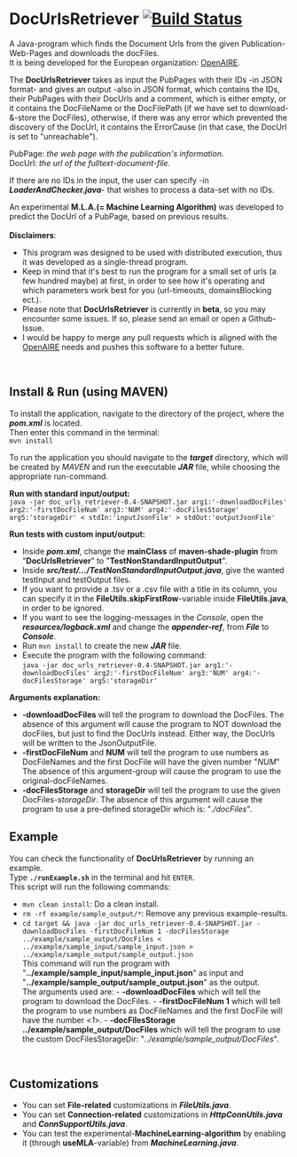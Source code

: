 # DocUrlsRetriever    [![Build Status](https://travis-ci.com/LSmyrnaios/DocUrlsRetriever.svg?branch=master)](https://travis-ci.com/LSmyrnaios/DocUrlsRetriever)

A Java-program which finds the Document Urls from the given Publication-Web-Pages and downloads the docFiles.<br/>
It is being developed for the European organization: [OpenAIRE](https://www.openaire.eu/).<br/>

The **DocUrlsRetriever** takes as input the PubPages with their IDs -in JSON format- and gives an output -also in JSON format,
which contains the IDs, their PubPages with their DocUrls and a comment, which is either empty,
or it contains the DocFileName or the DocFilePath (if we have set to download-&-store the DocFiles), otherwise,
if there was any error which prevented the discovery of the DocUrl, it contains the ErrorCause (in that case, the DocUrl is set to "unreachable").<br/>

PubPage: *the web page with the publication's information.*<br/> 
DocUrl: *the url of the fulltext-document-file.*<br/>

If there are no IDs in the input, the user can specify -in ***LoaderAndChecker.java***- that wishes to process a data-set with no IDs.<br/>

An experimental **M.L.A.(= Machine Learning Algorithm)** was developed to predict the DocUrl of a PubPage, based on previous results.<br/>
<br/>
**Disclaimers**:
- This program was designed to be used with distributed execution, thus it was developed as a single-thread program.<br/>
- Keep in mind that it's best to run the program for a small set of urls (a few hundred maybe) at first,
    in order to see how it's operating and which parameters work best for you (url-timeouts, domainsBlocking ect.).
- Please note that **DocUrlsRetriever** is currently in **beta**, so you may encounter some issues.
    If so, please send an email or open a Github-Issue.<br/>
- I would be happy to merge any pull requests which is aligned with the [OpenAIRE](https://www.openaire.eu/) needs
    and pushes this software to a better future.<br/>
<br/>

## Install & Run (using MAVEN)
To install the application, navigate to the directory of the project, where the ***pom.xml*** is located.<br/>
Then enter this command in the terminal:<br/>
``mvn install``<br/>

To run the application you should navigate to the ***target*** directory, which will be created by *MAVEN* and run the executable ***JAR*** file,
while choosing the appropriate run-command.<br/> 

**Run with standard input/output:**<br/>
``java -jar doc_urls_retriever-0.4-SNAPSHOT.jar arg1:'-downloadDocFiles' arg2:'-firstDocFileNum' arg3:'NUM' arg4:'-docFilesStorage'
arg5:'storageDir' < stdIn:'inputJsonFile' > stdOut:'outputJsonFile'``<br/>

**Run tests with custom input/output:**<br/>
- Inside ***pom.xml***, change the **mainClass** of **maven-shade-plugin** from "**DocUrlsRetriever**" to "**TestNonStandardInputOutput**".
- Inside ***src/test/.../TestNonStandardInputOutput.java***, give the wanted testInput and testOutput files.<br/>
- If you want to provide a .tsv or a .csv file with a title in its column,
    you can specify it in the **FileUtils.skipFirstRow**-variable inside **FileUtils.java**, in order to be ignored.
- If you want to see the logging-messages in the *Console*, open the ***resources/logback.xml***
    and change the ***appender-ref***, from ***File*** to ***Console***.<br/>
- Run ``mvn install`` to create the new ***JAR*** file.<br/>
- Execute the program with the following command:<br/>
``java -jar doc_urls_retriever-0.4-SNAPSHOT.jar arg1:'-downloadDocFiles' arg2:'-firstDocFileNum' arg3:'NUM' arg4:'-docFilesStorage' arg5:'storageDir'``

**Arguments explanation:**<br/>
- **-downloadDocFiles** will tell the program to download the DocFiles.
    The absence of this argument will cause the program to NOT download the docFiles, but just to find the DocUrls instead.
    Either way, the DocUrls will be written to the JsonOutputFile.
- **-firstDocFileNum** and **NUM** will tell the program to use numbers as DocFileNames and the first DocFile will have the given number "*NUM*"
    The absence of this argument-group will cause the program to use the original-docFileNames.
- **-docFilesStorage** and **storageDir** will tell the program to use the given DocFiles-*storageDir*.
    The absence of this argument will cause the program to use a pre-defined storageDir which is: "*./docFiles*".

## Example
You can check the functionality of **DocUrlsRetriever** by running an example.<br/>
Type **`./runExample.sh`** in the terminal and hit `ENTER`.<br/>
This script will run the following commands:<br/>
- `mvn clean install`: Do a clean install.
- `rm -rf example/sample_output/*`: Remove any previous example-results.
- ``cd target &&
    java -jar doc_urls_retriever-0.4-SNAPSHOT.jar -downloadDocFiles -firstDocFileNum 1 -docFilesStorage ../example/sample_output/DocFiles
    < ../example/sample_input/sample_input.json > ../example/sample_output/sample_output.json``<br/>
    This command will run the program with "**../example/sample_input/sample_input.json**" as input
    and "**../example/sample_output/sample_output.json**" as the output.<br/>
    The arguments used are:
        - **-downloadDocFiles** which will tell the program to download the DocFiles.
        - **-firstDocFileNum 1** which will tell the program to use numbers as DocFileNames and the first DocFile will have the number <*1*>.
        - **-docFilesStorage ../example/sample_output/DocFiles** which will tell the program to use the custom
            DocFilesStorageDir: "*../example/sample_output/DocFiles*".
<br/>

## Customizations
- You can set **File-related** customizations in ***FileUtils.java***.
- You can set **Connection-related** customizations in ***HttpConnUtils.java*** and ***ConnSupportUtils.java***.
- You can test the experimental-**MachineLearning-algorithm** by enabling it (through **useMLA**-variable) from ***MachineLearning.java***.
